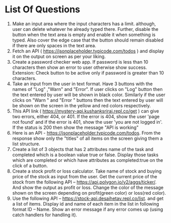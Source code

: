 # List Of Questions
1. Make an input area where the input characters has a limit. although, user can delete whatever he already typed there. Further, disable the button 
when the text area is empty and enable it when something is typed. Also cover the edge case that the button should remain disabled if there are only spaces in the text area.
2. Fetch an API ( https://jsonplaceholder.typicode.com/todos ) and display it on the output on screen as per your liking.
3. Create a password checker web app. If password is less than 10 characters then show an error to user otherwise show success. Extension: Check button to be active only if password is greater than 10 characters.
4. Take an input from the user in text format. Have 3 buttons with the names of "Log" ,"Warn" and "Error". If user clicks on "Log" button then the text entered by user will be shown in black color. Similarly if the user clicks on "Warn " and "Error " buttons then the text entered by user will be shown on the screen in the yellow and red colors respectively.
5. This API link ( https://mystery-api.kushanksriraj.repl.co/get ) can give two errors, either 404, or 401. If the error is 404, show the user 'page not found' and if the error is 401, show the user 'you are not logged in'. If the status is 200 then show the message "API is working"
6. Here is an API - https://jsonplaceholder.typicode.com/todos. From the response show only the "titles" of all items on the screen giving them a list structure. 
7. Create a list of 3 objects that has 2 attributes name of the task and completed which is a boolean value true or false. Display those tasks which are completed or which have attributes as completed:true on the click of a button.
8. Create a stock profit or loss calculator. Take name of stock and buying price of the stock as input from the user. Get the current price of the stock from the following API – https://api.polygon.io/v2/aggs/ticker/. And show the output as profit or loss. Change the color of the message shown on the screen depending on profit(green color) or loss(red color).
9. Use the following API – https://stock-api.desaihetav.repl.co/list. and get a list of items. Display id and name of each item in the list in following format ID – Name. Show an error message if any error comes up (using catch handlers for handling it).